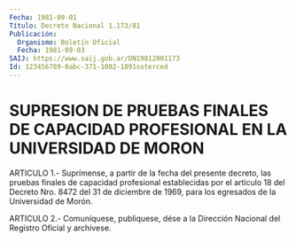 ```yaml
---
Fecha: 1981-09-01
Título: Decreto Nacional 1.173/81
Publicación:
  Organismo: Boletín Oficial
  Fecha: 1981-09-03
SAIJ: https://www.saij.gob.ar/DN19812001173
Id: 123456789-0abc-371-1002-1891soterced
---
```

# SUPRESION DE PRUEBAS FINALES DE CAPACIDAD PROFESIONAL EN LA UNIVERSIDAD DE MORON

<a id="1"></a>
ARTICULO  1.-  Suprímense,  a  partir  de  la  fecha  del  presente decreto,  las pruebas finales de capacidad profesional establecidas por el artículo  18  del  Decreto  Nro. 8472 del 31 de diciembre de 1969, para los egresados de la Universidad de Morón.

<a id="2"></a>
ARTICULO  2.- Comuníquese, publíquese, dése a la Dirección Nacional del Registro Oficial y archívese.